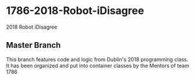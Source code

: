 # 1786-2018-Robot-iDisagree
2018 Robot iDisagree

## Master Branch

This branch features code and logic from Dublin's 2018 programming class. It has been organized and put into container classes by the Mentors of team 1786
